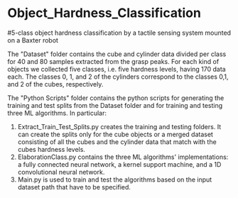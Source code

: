 # Object_Hardness_Classification
#5-class object hardness classification by a tactile sensing system mounted on a Baxter robot

The "Dataset" folder contains the cube and cylinder data divided per class for 40 and 80 samples extracted from the grasp peaks. For each kind of objects we collected five classes, i.e. five hardness levels, having 170 data each. The classes 0, 1, and 2 of the cylinders correspond to the classes 0,1, and 2 of the cubes, respectively. 

The "Python Scripts" folder contains the python scripts for generating the training and test splits from the Dataset folder and for training and testing three ML algorithms. In particular:

1. Extract_Train_Test_Splits.py creates the training and testing folders. It can create the splits only for the cube objects or a merged dataset consisting of all the cubes and the cylinder data that match with the cubes hardness levels.
2. ElaborationClass.py contains the three ML algorithms' implementations: a fully connected neural network, a kernel support machine, and a 1D convolutional neural network.
3. Main.py is used to train and test the algorithms based on the input dataset path that have to be specified. 
